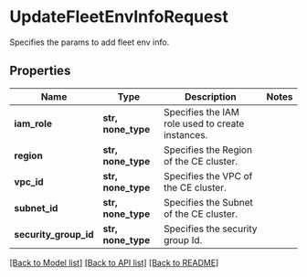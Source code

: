 # UpdateFleetEnvInfoRequest

Specifies the params to add fleet env info.

## Properties
Name | Type | Description | Notes
------------ | ------------- | ------------- | -------------
**iam_role** | **str, none_type** | Specifies the IAM role used to create instances. | 
**region** | **str, none_type** | Specifies the Region of the CE cluster. | 
**vpc_id** | **str, none_type** | Specifies the VPC of the CE cluster. | 
**subnet_id** | **str, none_type** | Specifies the Subnet of the CE cluster. | 
**security_group_id** | **str, none_type** | Specifies the security group Id. | 

[[Back to Model list]](../README.md#documentation-for-models) [[Back to API list]](../README.md#documentation-for-api-endpoints) [[Back to README]](../README.md)


